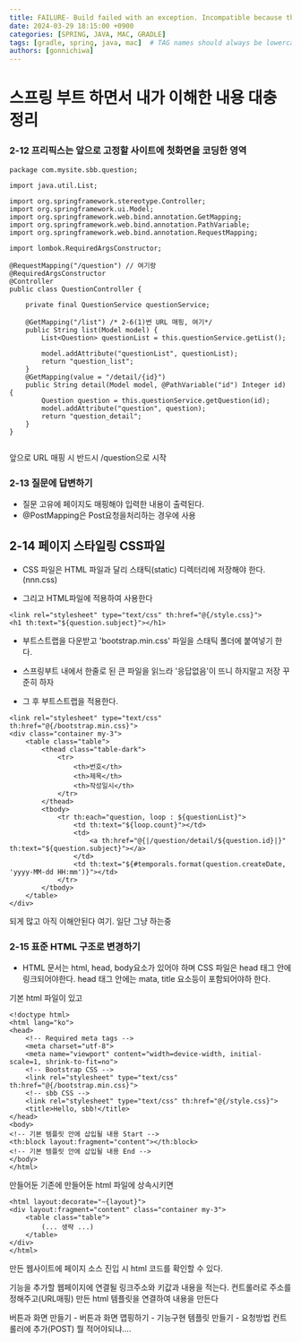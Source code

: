 ```yaml
---
title: FAILURE- Build failed with an exception. Incompatible because this component declares a component for use during compile-time, compatible with Java 17 and the consumer needed a component for use during runtime, compatible with Java 10
date: 2024-03-29 18:15:00 +0900
categories: [SPRING, JAVA, MAC, GRADLE]
tags: [gradle, spring, java, mac]  # TAG names should always be lowercase
authors: [gonnichiwa]
---
```


# 스프링 부트 하면서 내가 이해한 내용 대충 정리


### 2-12 프리픽스는 앞으로 고정할 사이트에 첫화면을 코딩한 영역

```
package com.mysite.sbb.question;

import java.util.List;

import org.springframework.stereotype.Controller;
import org.springframework.ui.Model;
import org.springframework.web.bind.annotation.GetMapping;
import org.springframework.web.bind.annotation.PathVariable;
import org.springframework.web.bind.annotation.RequestMapping;

import lombok.RequiredArgsConstructor;

@RequestMapping("/question") // 여기랑
@RequiredArgsConstructor
@Controller
public class QuestionController {
	
	private final QuestionService questionService;
	
	@GetMapping("/list") /* 2-6(1)번 URL 매핑, 여기*/ 
	public String list(Model model) {
		List<Question> questionList = this.questionService.getList();
		
		model.addAttribute("questionList", questionList);
		return "question_list";
	}
	@GetMapping(value = "/detail/{id}")
	public String detail(Model model, @PathVariable("id") Integer id) {
		Question question = this.questionService.getQuestion(id);
        model.addAttribute("question", question);
		return "question_detail";
	}
}


```

앞으로 URL 매핑 시 반드시 /question으로 시작


### 2-13 질문에 답변하기

- 질문 고유에 페이지도 매핑해야 입력한 내용이 출력된다.
- @PostMapping은 Post요청을처리하는 경우에 사용

## 2-14 페이지 스타일링 CSS파일

- CSS 파일은 HTML 파일과 달리 스태틱(static) 디렉터리에 저장해야 한다. (nnn.css)

- 그리고 HTML파일에 적용하여 사용한다
```
<link rel="stylesheet" type="text/css" th:href="@{/style.css}">
<h1 th:text="${question.subject}"></h1>
```

- 부트스트랩을 다운받고 'bootstrap.min.css' 파일을
스태틱 폴더에 붙여넣기 한다.
- 스프링부트 내에서 한줄로 된 큰 파일을 읽느라 '응답없음'이 뜨니 하지말고 저장 꾸준히 하자

- 그 후 부트스트랩을 적용한다.

```
<link rel="stylesheet" type="text/css" th:href="@{/bootstrap.min.css}">
<div class="container my-3">
    <table class="table">
        <thead class="table-dark">
            <tr>
                <th>번호</th>
                <th>제목</th>
                <th>작성일시</th>
            </tr>
        </thead>
        <tbody>
            <tr th:each="question, loop : ${questionList}">
                <td th:text="${loop.count}"></td>
                <td>
                    <a th:href="@{|/question/detail/${question.id}|}" th:text="${question.subject}"></a>
                </td>
                <td th:text="${#temporals.format(question.createDate, 'yyyy-MM-dd HH:mm')}"></td>
            </tr>
        </tbody>
    </table>
</div>

```
되게 많고 아직 이해안된다 여기. 일단 그냥 하는중

### 2-15 표준 HTML 구조로 변경하기
- HTML 문서는 html, head, body요소가 있어야 하며    CSS 파일은 head 태그 안에 링크되어야한다.   head 태그 안에는 mata, title 요소등이 포함되어야하 한다.

기본 html 파일이 있고
```
<!doctype html>
<html lang="ko">
<head>
    <!-- Required meta tags -->
    <meta charset="utf-8">
    <meta name="viewport" content="width=device-width, initial-scale=1, shrink-to-fit=no">
    <!-- Bootstrap CSS -->
    <link rel="stylesheet" type="text/css" th:href="@{/bootstrap.min.css}">
    <!-- sbb CSS -->
    <link rel="stylesheet" type="text/css" th:href="@{/style.css}">
    <title>Hello, sbb!</title>
</head>
<body>
<!-- 기본 템플릿 안에 삽입될 내용 Start -->
<th:block layout:fragment="content"></th:block>
<!-- 기본 템플릿 안에 삽입될 내용 End -->
</body>
</html>

```
만들어둔 기존에 만들어둔 html 파일에 상속시키면

```
<html layout:decorate="~{layout}">
<div layout:fragment="content" class="container my-3">
    <table class="table">
        (... 생략 ...)
    </table>
</div>
</html>

```


만든 웹사이트에 페이지 소스 진입 시 html 코드를 확인할 수 있다.

기능을 추가할 웹페이지에 연결될 링크주소와 키값과 내용을 적는다.
컨트롤러로 주소를 정해주고(URL매핑) 만든 html 템플릿을 연결하여 내용을 만든다

버튼과 화면 만들기 - 버튼과 화면 맵핑하기 - 기능구현 템플릿 만들기 - 요청방법 컨트롤러에 추가(POST)
뭘 적어야되냐....